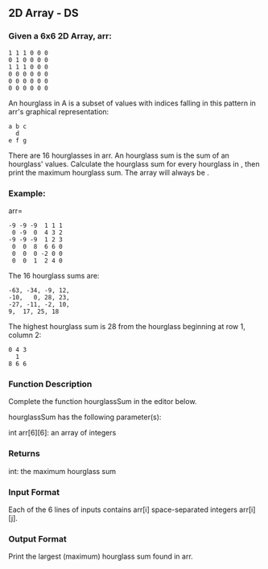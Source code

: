 ## 2D Array - DS

### Given a 6x6 2D Array, arr:

```
1 1 1 0 0 0
0 1 0 0 0 0
1 1 1 0 0 0
0 0 0 0 0 0
0 0 0 0 0 0
0 0 0 0 0 0
```

An hourglass in A is a subset of values with indices falling in this pattern in arr's graphical representation:

```
a b c
  d
e f g
```

There are 16 hourglasses in arr. An hourglass sum is the sum of an hourglass' values. Calculate the hourglass sum for every hourglass in , then print the maximum hourglass sum. The array will always be .

### Example:

arr=

```
-9 -9 -9  1 1 1
 0 -9  0  4 3 2
-9 -9 -9  1 2 3
 0  0  8  6 6 0
 0  0  0 -2 0 0
 0  0  1  2 4 0
```

The 16 hourglass sums are:

```
-63, -34, -9, 12,
-10,   0, 28, 23,
-27, -11, -2, 10,
9,  17, 25, 18
```

The highest hourglass sum is 28 from the hourglass beginning at row 1, column 2:

```
0 4 3
  1
8 6 6
```

### Function Description

Complete the function hourglassSum in the editor below.

hourglassSum has the following parameter(s):

int arr[6][6]: an array of integers

### Returns

int: the maximum hourglass sum

### Input Format

Each of the 6 lines of inputs contains arr[i] space-separated integers arr[i][j].

### Output Format

Print the largest (maximum) hourglass sum found in arr.
